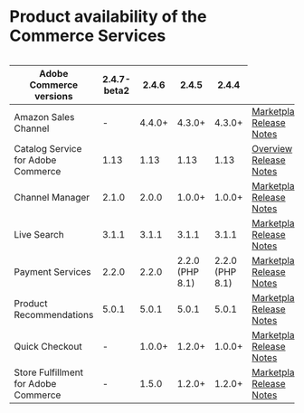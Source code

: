 # Product availability of the Commerce Services

<table>
    <table style="table-layout:auto">
        <thead>
          <tr>
            <th>Adobe Commerce versions</th>
            <th>2.4.7-beta2</th>
            <th>2.4.6</th>
            <th>2.4.5</th>
            <th>2.4.4</th>
          </tr>
        </thead>
        <tbody>
            <tr>
                <td>Amazon Sales Channel</td>
                <td>-</td>
                <td>4.4.0+</td>
                <td>4.3.0+</td>
                <td>4.3.0+</td>
                <td>
                    <a href="https://commercemarketplace.adobe.com/magento-module-amazon.html">Marketplace</a><br/>
                    <a href="https://experienceleague.adobe.com/docs/commerce-channels/amazon/release-notes.html">Release Notes</a><br/>
                </td>
            </tr>
            <tr>
                <td>Catalog Service for Adobe Commerce</td>
                <td>1.13</td>
                <td>1.13</td>
                <td>1.13</td>
                <td>1.13</td>
                <td>
                    <a href="https://experienceleague.adobe.com/docs/commerce-merchant-services/catalog-service/guide-overview.html">Overview</a><br/>
                    <a href="https://experienceleague.adobe.com/docs/commerce-merchant-services/catalog-service/release-notes.html">Release Notes</a><br/>
                </td>
            </tr>
            <tr>
                <td>Channel Manager</td>
                <td>2.1.0</td>
                <td>2.0.0</td>
                <td>1.0.0+</td>
                <td>1.0.0+</td>
                <td>
                    <a href="https://commercemarketplace.adobe.com/magento-channel-manager.html">Marketplace</a><br/>
                    <a href="https://experienceleague.adobe.com/docs/commerce-channels/channel-manager/release-notes.html">Release Notes</a><br/>
                </td>
            </tr>
            <tr>
                <td>Live Search</td>
                <td>3.1.1</td>
                <td>3.1.1</td>
                <td>3.1.1</td>
                <td>3.1.1</td>
                <td>
                    <a href="https://commercemarketplace.adobe.com/magento-live-search.html">Marketplace</a><br/>
                    <a href="https://experienceleague.adobe.com/docs/commerce-merchant-services/live-search/release-notes.html">Release Notes</a><br/>
                </td>
            </tr>
            <tr>
                <td>Payment Services</td>
                <td>2.2.0</td>
                <td>2.2.0</td>
                <td>2.2.0 (PHP 8.1)</td>
                <td>2.2.0 (PHP 8.1)</td>
                <td>
                    <a href="https://commercemarketplace.adobe.com/magento-payment-services.html">Marketplace</a><br/>
                    <a href="https://commercemarketplace.adobe.com/magento-payment-services.html#product.info.details.release_notes">Release Notes</a><br/>
                </td>
            </tr>
            <tr>
                <td>Product Recommendations</td>
                <td>5.0.1</td>
                <td>5.0.1</td>
                <td>5.0.1</td>
                <td>5.0.1</td>
                <td>
                    <a href="https://commercemarketplace.adobe.com/magento-product-recommendations.html">Marketplace</a><br/>
                    <a href="https://experienceleague.adobe.com/docs/commerce-merchant-services/product-recommendations/release-notes.html">Release Notes</a><br/>
                </td>
            </tr>
            <tr>
                <td>Quick Checkout</td>
                <td>-</td>
                <td>1.0.0+</td>
                <td>1.2.0+</td>
                <td>1.0.0+</td>
                <td>
                    <a href="https://commercemarketplace.adobe.com/magento-quick-checkout.html">Marketplace</a><br/>
                    <a href="https://experienceleague.adobe.com/docs/commerce-merchant-services/product-recommendations/release-notes.html">Release Notes</a><br/>
                </td>
            </tr>
            <tr>
                <td>Store Fulfillment for Adobe Commerce</td>
                <td>-</td>
                <td>1.5.0</td>
                <td>1.2.0+</td>
                <td>1.2.0+</td>
                <td>
                    <a href="https://commercemarketplace.adobe.com/store-fulfillment-magento-walmart.html">Marketplace</a><br/>
                    <a href="https://experienceleague.adobe.com/docs/commerce-merchant-services/store-fulfillment/release-notes.html">Release Notes</a><br/>
                </td>
            </tr>
        </tbody>
</table>

